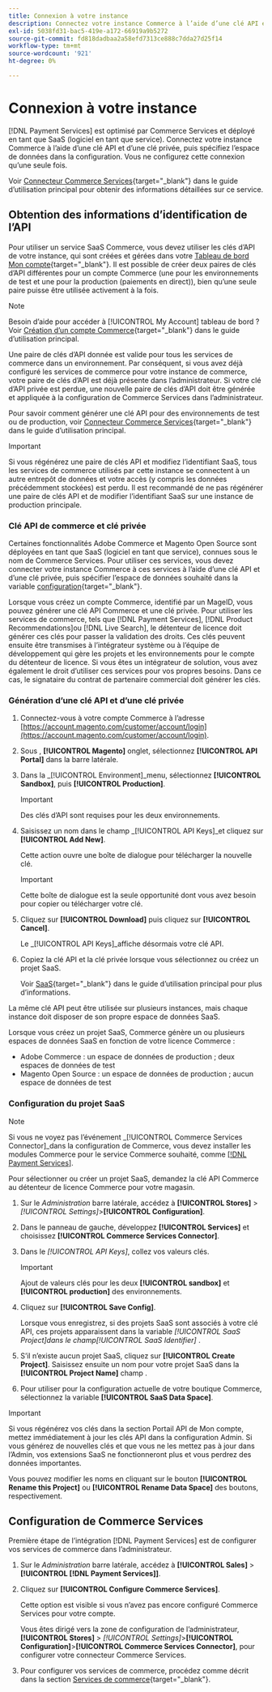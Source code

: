 ```yaml
---
title: Connexion à votre instance
description: Connectez votre instance Commerce à l’aide d’une clé API et d’une clé privée, puis spécifiez l’espace de données dans la configuration.
exl-id: 5038fd31-bac5-419e-a172-66919a9b5272
source-git-commit: fd818dadbaa2a58efd7313ce888c7dda27d25f14
workflow-type: tm+mt
source-wordcount: '921'
ht-degree: 0%

---
```


# Connexion à votre instance

[!DNL Payment Services] est optimisé par Commerce Services et déployé en tant que SaaS (logiciel en tant que service). Connectez votre instance Commerce à l’aide d’une clé API et d’une clé privée, puis spécifiez l’espace de données dans la configuration. Vous ne configurez cette connexion qu’une seule fois.

Voir [Connecteur Commerce Services](https://docs.magento.com/user-guide/system/saas.html){target=&quot;_blank&quot;} dans le guide d’utilisation principal pour obtenir des informations détaillées sur ce service.

## Obtention des informations d’identification de l’API

Pour utiliser un service SaaS Commerce, vous devez utiliser les clés d’API de votre instance, qui sont créées et gérées dans votre [Tableau de bord Mon compte](https://account.magento.com/customer/account/login){target=&quot;_blank&quot;}. Il est possible de créer deux paires de clés d’API différentes pour un compte Commerce (une pour les environnements de test et une pour la production (paiements en direct)), bien qu’une seule paire puisse être utilisée activement à la fois.

>[!NOTE]
>
>Besoin d’aide pour accéder à [!UICONTROL My Account] tableau de bord ? Voir [Création d’un compte Commerce](https://docs.magento.com/user-guide/magento/magento-account-create.html){target=&quot;_blank&quot;} dans le guide d’utilisation principal.

Une paire de clés d’API donnée est valide pour tous les services de commerce dans un environnement. Par conséquent, si vous avez déjà configuré les services de commerce pour votre instance de commerce, votre paire de clés d’API est déjà présente dans l’administrateur. Si votre clé d’API privée est perdue, une nouvelle paire de clés d’API doit être générée et appliquée à la configuration de Commerce Services dans l’administrateur.

Pour savoir comment générer une clé API pour des environnements de test ou de production, voir [Connecteur Commerce Services](https://docs.magento.com/user-guide/system/saas.html){target=&quot;_blank&quot;} dans le guide d’utilisation principal.

>[!IMPORTANT]
>
>Si vous régénérez une paire de clés API et modifiez l’identifiant SaaS, tous les services de commerce utilisés par cette instance se connectent à un autre entrepôt de données et votre accès (y compris les données précédemment stockées) est perdu. Il est recommandé de ne pas régénérer une paire de clés API et de modifier l’identifiant SaaS sur une instance de production principale.

### Clé API de commerce et clé privée

Certaines fonctionnalités Adobe Commerce et Magento Open Source sont déployées en tant que SaaS (logiciel en tant que service), connues sous le nom de Commerce Services. Pour utiliser ces services, vous devez connecter votre instance Commerce à ces services à l’aide d’une clé API et d’une clé privée, puis spécifier l’espace de données souhaité dans la variable [configuration](https://docs.magento.com/user-guide/configuration/services/saas.html){target=&quot;_blank&quot;}.

Lorsque vous créez un compte Commerce, identifié par un MageID, vous pouvez générer une clé API Commerce et une clé privée. Pour utiliser les services de commerce, tels que [!DNL Payment Services], [!DNL Product Recommendations]ou [!DNL Live Search], le détenteur de licence doit générer ces clés pour passer la validation des droits. Ces clés peuvent ensuite être transmises à l’intégrateur système ou à l’équipe de développement qui gère les projets et les environnements pour le compte du détenteur de licence. Si vous êtes un intégrateur de solution, vous avez également le droit d’utiliser ces services pour vos propres besoins. Dans ce cas, le signataire du contrat de partenaire commercial doit générer les clés.

### Génération d’une clé API et d’une clé privée

1. Connectez-vous à votre compte Commerce à l’adresse [https://account.magento.com/customer/account/login](https://account.magento.com/customer/account/login).
1. Sous , **[!UICONTROL Magento]** onglet, sélectionnez **[!UICONTROL API Portal]** dans la barre latérale.
1. Dans la _[!UICONTROL Environment]_menu, sélectionnez **[!UICONTROL Sandbox]**, puis **[!UICONTROL Production]**.

   >[!IMPORTANT]
   >
   >Des clés d’API sont requises pour les deux environnements.

1. Saisissez un nom dans le champ _[!UICONTROL API Keys]_et cliquez sur **[!UICONTROL Add New]**.

   Cette action ouvre une boîte de dialogue pour télécharger la nouvelle clé.

   >[!IMPORTANT]
   >
   >Cette boîte de dialogue est la seule opportunité dont vous avez besoin pour copier ou télécharger votre clé.

1. Cliquez sur **[!UICONTROL Download]** puis cliquez sur **[!UICONTROL Cancel]**.

   Le _[!UICONTROL API Keys]_affiche désormais votre clé API.

1. Copiez la clé API et la clé privée lorsque vous sélectionnez ou créez un projet SaaS.

   Voir [SaaS](https://docs.magento.com/user-guide/system/saas.html){target=&quot;_blank&quot;} dans le guide d’utilisation principal pour plus d’informations.

La même clé API peut être utilisée sur plusieurs instances, mais chaque instance doit disposer de son propre espace de données SaaS.

Lorsque vous créez un projet SaaS, Commerce génère un ou plusieurs espaces de données SaaS en fonction de votre licence Commerce :

* Adobe Commerce : un espace de données de production ; deux espaces de données de test
* Magento Open Source : un espace de données de production ; aucun espace de données de test

### Configuration du projet SaaS

>[!NOTE]
>
>Si vous ne voyez pas l’événement _[!UICONTROL Commerce Services Connector]_dans la configuration de Commerce, vous devez installer les modules Commerce pour le service Commerce souhaité, comme [[!DNL Payment Services]](install.md).

Pour sélectionner ou créer un projet SaaS, demandez la clé API Commerce au détenteur de licence Commerce pour votre magasin.

1. Sur le _Administration_ barre latérale, accédez à **[!UICONTROL Stores]** > _[!UICONTROL Settings]_>**[!UICONTROL Configuration]**.
1. Dans le panneau de gauche, développez **[!UICONTROL Services]** et choisissez **[!UICONTROL Commerce Services Connector]**.
1. Dans le _[!UICONTROL API Keys]_, collez vos valeurs clés.

   >[!IMPORTANT]
   >
   >Ajout de valeurs clés pour les deux **[!UICONTROL sandbox]** et **[!UICONTROL production]** des environnements.

1. Cliquez sur **[!UICONTROL Save Config]**.

   Lorsque vous enregistrez, si des projets SaaS sont associés à votre clé API, ces projets apparaissent dans la variable _[!UICONTROL SaaS Project]_dans le champ_[!UICONTROL SaaS Identifier]_ .

1. S’il n’existe aucun projet SaaS, cliquez sur **[!UICONTROL Create Project]**. Saisissez ensuite un nom pour votre projet SaaS dans la **[!UICONTROL Project Name]** champ .
1. Pour utiliser pour la configuration actuelle de votre boutique Commerce, sélectionnez la variable **[!UICONTROL SaaS Data Space]**.

>[!IMPORTANT]
>
>Si vous régénérez vos clés dans la section Portail API de Mon compte, mettez immédiatement à jour les clés API dans la configuration Admin. Si vous générez de nouvelles clés et que vous ne les mettez pas à jour dans l’Admin, vos extensions SaaS ne fonctionneront plus et vous perdrez des données importantes.

Vous pouvez modifier les noms en cliquant sur le bouton **[!UICONTROL Rename this Project]** ou **[!UICONTROL Rename Data Space]** des boutons, respectivement.

## Configuration de Commerce Services

Première étape de l’intégration [!DNL Payment Services] est de configurer vos services de commerce dans l’administrateur.

1. Sur le _Administration_ barre latérale, accédez à **[!UICONTROL Sales]** > **[!UICONTROL [!DNL Payment Services]]**.
1. Cliquez sur **[!UICONTROL Configure Commerce Services]**.

   Cette option est visible si vous n’avez pas encore configuré Commerce Services pour votre compte.

   Vous êtes dirigé vers la zone de configuration de l’administrateur, **[!UICONTROL Stores]** > _[!UICONTROL Settings]_>**[!UICONTROL Configuration]**>**[!UICONTROL Commerce Services Connector]**, pour configurer votre connecteur Commerce Services.

1. Pour configurer vos services de commerce, procédez comme décrit dans la section [Services de commerce](https://docs.magento.com/user-guide/system/saas.html#createsaasenv){target=&quot;_blank&quot;}.

